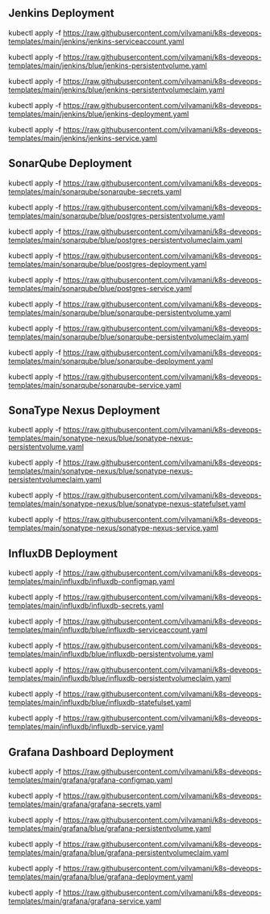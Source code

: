 ## Jenkins Deployment

kubectl apply -f https://raw.githubusercontent.com/vilvamani/k8s-deveops-templates/main/jenkins/jenkins-serviceaccount.yaml

kubectl apply -f https://raw.githubusercontent.com/vilvamani/k8s-deveops-templates/main/jenkins/blue/jenkins-persistentvolume.yaml

kubectl apply -f https://raw.githubusercontent.com/vilvamani/k8s-deveops-templates/main/jenkins/blue/jenkins-persistentvolumeclaim.yaml

kubectl apply -f https://raw.githubusercontent.com/vilvamani/k8s-deveops-templates/main/jenkins/blue/jenkins-deployment.yaml

kubectl apply -f https://raw.githubusercontent.com/vilvamani/k8s-deveops-templates/main/jenkins/jenkins-service.yaml

## SonarQube Deployment

kubectl apply -f https://raw.githubusercontent.com/vilvamani/k8s-deveops-templates/main/sonarqube/sonarqube-secrets.yaml

kubectl apply -f https://raw.githubusercontent.com/vilvamani/k8s-deveops-templates/main/sonarqube/blue/postgres-persistentvolume.yaml

kubectl apply -f https://raw.githubusercontent.com/vilvamani/k8s-deveops-templates/main/sonarqube/blue/postgres-persistentvolumeclaim.yaml

kubectl apply -f https://raw.githubusercontent.com/vilvamani/k8s-deveops-templates/main/sonarqube/blue/postgres-deployment.yaml

kubectl apply -f https://raw.githubusercontent.com/vilvamani/k8s-deveops-templates/main/sonarqube/blue/postgres-service.yaml

kubectl apply -f https://raw.githubusercontent.com/vilvamani/k8s-deveops-templates/main/sonarqube/blue/sonarqube-persistentvolume.yaml

kubectl apply -f https://raw.githubusercontent.com/vilvamani/k8s-deveops-templates/main/sonarqube/blue/sonarqube-persistentvolumeclaim.yaml

kubectl apply -f https://raw.githubusercontent.com/vilvamani/k8s-deveops-templates/main/sonarqube/blue/sonarqube-deployment.yaml

kubectl apply -f https://raw.githubusercontent.com/vilvamani/k8s-deveops-templates/main/sonarqube/sonarqube-service.yaml

## SonaType Nexus Deployment

kubectl apply -f https://raw.githubusercontent.com/vilvamani/k8s-deveops-templates/main/sonatype-nexus/blue/sonatype-nexus-persistentvolume.yaml

kubectl apply -f https://raw.githubusercontent.com/vilvamani/k8s-deveops-templates/main/sonatype-nexus/blue/sonatype-nexus-persistentvolumeclaim.yaml

kubectl apply -f https://raw.githubusercontent.com/vilvamani/k8s-deveops-templates/main/sonatype-nexus/blue/sonatype-nexus-statefulset.yaml

kubectl apply -f https://raw.githubusercontent.com/vilvamani/k8s-deveops-templates/main/sonatype-nexus/sonatype-nexus-service.yaml

## InfluxDB Deployment

kubectl apply -f https://raw.githubusercontent.com/vilvamani/k8s-deveops-templates/main/influxdb/influxdb-configmap.yaml

kubectl apply -f https://raw.githubusercontent.com/vilvamani/k8s-deveops-templates/main/influxdb/influxdb-secrets.yaml

kubectl apply -f https://raw.githubusercontent.com/vilvamani/k8s-deveops-templates/main/influxdb/blue/influxdb-serviceaccount.yaml

kubectl apply -f https://raw.githubusercontent.com/vilvamani/k8s-deveops-templates/main/influxdb/blue/influxdb-persistentvolume.yaml

kubectl apply -f https://raw.githubusercontent.com/vilvamani/k8s-deveops-templates/main/influxdb/blue/influxdb-persistentvolumeclaim.yaml

kubectl apply -f https://raw.githubusercontent.com/vilvamani/k8s-deveops-templates/main/influxdb/blue/influxdb-statefulset.yaml

kubectl apply -f https://raw.githubusercontent.com/vilvamani/k8s-deveops-templates/main/influxdb/influxdb-service.yaml

## Grafana Dashboard Deployment

kubectl apply -f https://raw.githubusercontent.com/vilvamani/k8s-deveops-templates/main/grafana/grafana-configmap.yaml

kubectl apply -f https://raw.githubusercontent.com/vilvamani/k8s-deveops-templates/main/grafana/grafana-secrets.yaml

kubectl apply -f https://raw.githubusercontent.com/vilvamani/k8s-deveops-templates/main/grafana/blue/grafana-persistentvolume.yaml

kubectl apply -f https://raw.githubusercontent.com/vilvamani/k8s-deveops-templates/main/grafana/blue/grafana-persistentvolumeclaim.yaml

kubectl apply -f https://raw.githubusercontent.com/vilvamani/k8s-deveops-templates/main/grafana/blue/grafana-deployment.yaml

kubectl apply -f https://raw.githubusercontent.com/vilvamani/k8s-deveops-templates/main/grafana/grafana-service.yaml
